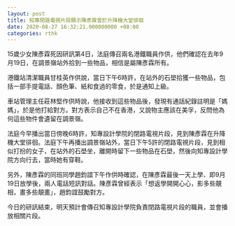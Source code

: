 ```yaml
---
layout: post
title: 知專閉路電視片段顯示陳彥霖曾於升降機大堂徘徊
date: 2020-08-27 16:32:21.000000000 +08:00
categories: rthk
---
```


15歲少女陳彥霖死因研訊第4日，法庭傳召兩名港鐵職員作供，他們確認在去年9月19日，在調景嶺站外拾到一些物品，相信是屬陳彥霖所有。

港鐵站清潔職員甘桂英作供說，當日下午6時許，在站外的石壆拾獲一些物品，包括一部手提電話、顏色筆、紙和食過的零食，於是通知上級。

車站管理主任莊林堅作供時說，他接收到這些物品後，發現有通話紀錄註明是「媽媽」，於是他打給對方。對方表示自己不在香港，又說物主應該在美孚，反問他為何這些物件會遺留在調景嶺。

法庭今早播出當日傍晚6時許，知專設計學院的閉路電視片段，見到陳彥霖在升降機大堂徘徊。法庭下午再播出調景嶺站外，當日下午5許的閉路電視片段，見到相似打扮的女子，在站外的石壆坐，離開時留下一些物品在石壆，然後向知專設計學院方向行去，當時她有穿鞋。

另外，陳彥霖的同班同學趙鈞誼下午作供時確認，在陳彥霖最後一天上學、即9月19日放學後，兩人電話短訊對話。陳彥霖曾經表示「想返學開開心心，影多些靚相，畫多些靚畫」，趙鈞誼鼓勵對方。

今日的研訊結束，明天預計會傳召知專設計學院負責閉路電視片段的職員，並會播放相關片段。
